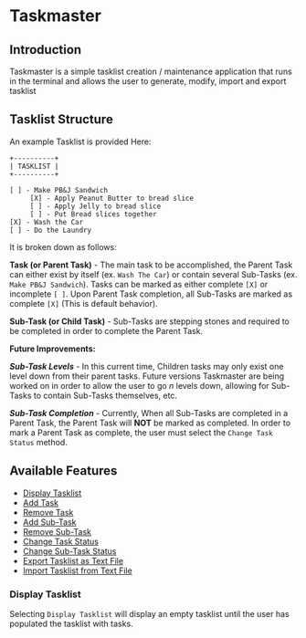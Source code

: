 # Taskmaster

## Introduction
Taskmaster is a simple tasklist creation / maintenance application that runs in the terminal and allows the user to generate, modify, import and export tasklist

## Tasklist Structure
An example Tasklist is provided Here:

```
+----------+
| TASKLIST |
+----------+

[ ] - Make PB&J Sandwich
     [X] - Apply Peanut Butter to bread slice
     [ ] - Apply Jelly to bread slice
     [ ] - Put Bread slices together
[X] - Wash the Car
[ ] - Do the Laundry
```

It is broken down as follows:

**Task (or Parent Task)** - The main task to be accomplished, the Parent Task
can either exist by itself (ex. `Wash The Car`) or contain several Sub-Tasks
(ex. `Make PB&J Sandwich`). Tasks can be marked as either complete `[X]` or
incomplete `[ ]`. Upon Parent Task completion, all Sub-Tasks are marked as
complete `[X]` (This is default behavior).

**Sub-Task (or Child Task)** - Sub-Tasks are stepping stones and required to
be completed in order to complete the Parent Task.

**Future Improvements:**

**_Sub-Task Levels_** - In this current time, Children tasks may only exist one level down from their parent tasks. Future versions Taskmaster are being worked on in order
to allow the user to go _n_ levels down, allowing for Sub-Tasks to contain
Sub-Tasks themselves, etc.

**_Sub-Task Completion_** - Currently, When all Sub-Tasks are completed in a Parent Task, the Parent Task will **NOT** be marked as completed. In order to mark a Parent Task as complete, the user must select the `Change Task Status` method.


## Available Features
- [Display Tasklist](#display-tasklist)
- [Add Task](#add-task)
- [Remove Task](#remove-task)
- [Add Sub-Task](#add-sub-task)
- [Remove Sub-Task](#remove-sub-task)
- [Change Task Status](#change-task-status)
- [Change Sub-Task Status](#change-sub-task-status)
- [Export Tasklist as Text File](#export-tasklist)
- [Import Tasklist from Text File](#import-tasklist)

### Display Tasklist <a name="display-tasklist"></a>
Selecting `Display Tasklist` will display an empty tasklist until the user has populated the tasklist with tasks.
